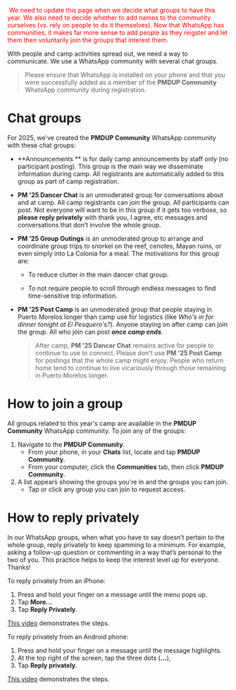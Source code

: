 <span style="color:red"> We need to update this page when we decide what groups to have this year. We also need to decide whether to add names to the community ourselves (vs. rely on people to do it themselves). Now that WhatsApp has communities, it makes far more sense to add people as they reigster and let them then voluntarily join the groups that interest them.</span>

With people and camp activities spread out, we need a way to communicate. We use a WhatsApp community with several chat groups.

>  Please ensure that WhatsApp is installed on your phone and that you were successfully added as a member of the **PMDUP Community** WhatsApp community during registration.

# Chat groups

For 2025, we've created the **PMDUP Community** WhatsApp community with these chat groups:

- **Announcements ** is for daily camp announcements by staff only (no participant posting). This group is the main way we disseminate information during camp. All registrants are automatically added to this group as part of camp registration. 

- **PM '25 Dancer Chat** is an unmoderated group for conversations about and at camp. All camp registrants can join the group. All participants can post. Not everyone will want to be in this group if it gets too verbose, so **please reply privately** with thank you, I agree, etc messages and conversations that don’t involve the whole group.

- **PM ‘25 Group Outings** is an unmoderated group to arrange and coordinate group trips to snorkel on the reef, cenotes, Mayan ruins, or even simply into La Colonia for a meal. The motivations for this group are:

  - To reduce clutter in the main dancer chat group.

  - To not require people to scroll through endless messages to find time-sensitive trip information.

- **PM '25 Post Camp** is an unmoderated group that people staying in Puerto Morelos longer than camp use for logistics (like _Who's in for dinner tonight at El Pesquero's?_).  Anyone staying on after camp can join the group. All who join can post ***once camp ends***.

  > After camp, **PM '25 Dancer Chat** remains active for people to continue to use to connect. Please don't use **PM '25 Post Camp** for postings that the whole camp might enjoy. People who return home tend to continue to live vicariously through those remaining in Puerto Morelos longer.  


# How to join a group

All groups related to this year's camp are available in the **PMDUP Community** WhatsApp community. To join any of the groups:

1. Navigate to the **PMDUP Community**.
   - From your phone, in your **Chats** list, locate and tap **PMDUP Community**.
   - From your computer, click the **Communities** tab, then click **PMDUP Community**.
2. A list appears showing the groups you're in and the groups you can join.
   - Tap or click any group you can join to request access.

# How to reply privately

In our WhatsApp groups, when what you have to say doesn’t pertain to the whole group, reply privately to keep spamming to a minimum. For example, asking a follow-up question or commenting in a way that’s personal to the two of you. This practice helps to keep the interest level up for everyone. Thanks!

To reply privately from an iPhone:

1. Press and hold your finger on a message until the menu pops up.
2. Tap **More…**
3. Tap **Reply Privately**.

[This video](https://www.youtube.com/watch?v=i1_1doLloFg) demonstrates the steps.

To reply privately from an Android phone:

1. Press and hold your finger on a message until the message highlights.
2. At the top right of the screen, tap the three dots (**…**),
3. Tap **Reply privately**.

[This video](https://www.youtube.com/watch?v=C2t1LxDsae0) demonstrates the steps.
